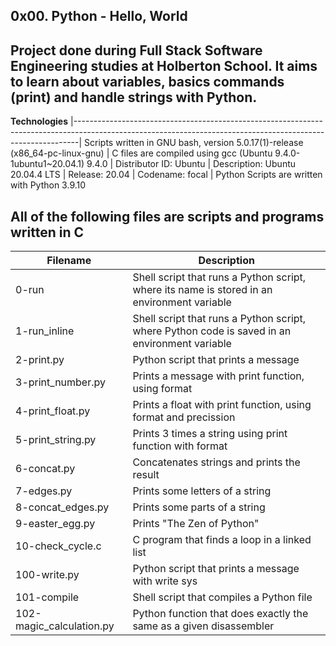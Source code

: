 __0x00. Python__ - __Hello, World__
--------------------------------------------------------------------------------------------------------------------------------------------------------------- 
Project done during Full Stack Software Engineering studies at Holberton School. It aims to learn about variables, basics commands (print) and handle strings with Python.
---------------------------------------------------------------------------------------------------------------------------------------------------------------

__Technologies__
|-------------------------------------------------------------------------------------------------------------------------------------------------------------|
 Scripts written in GNU bash, version 5.0.17(1)-release (x86_64-pc-linux-gnu) 
| C files are compiled using gcc (Ubuntu 9.4.0-1ubuntu1~20.04.1) 9.4.0 
| Distributor ID:  Ubuntu
| Description:     Ubuntu 20.04.4 LTS
| Release:         20.04
| Codename:        focal
| Python Scripts are written with Python 3.9.10

                                                                                                                       
                                                                                                                                      
 All of the following files are scripts and programs written in C 
---------------------------------------------------------------------------------------------------------------------------------------------------------------
|__Filename__	          |    __Description__ |
|---------------------- | --------------------------------------------------------------------------------------------------------------------------------------
| 0-run	                |   Shell script that runs a Python script, where its name is stored in an environment variable
| 1-run_inline	        |   Shell script that runs a Python script, where Python code is saved in an environment variable
| 2-print.py	          |   Python script that prints a message
| 3-print_number.py	    |   Prints a message with print function, using format
| 4-print_float.py	    |   Prints a float with print function, using format and precission
| 5-print_string.py	    |   Prints 3 times a string using print function with format
| 6-concat.py	          |   Concatenates strings and prints the result
| 7-edges.py	          |   Prints some letters of a string
| 8-concat_edges.py	    |   Prints some parts of a string
| 9-easter_egg.py	      |   Prints "The Zen of Python"
| 10-check_cycle.c	    |   C program that finds a loop in a linked list
| 100-write.py	        |   Python script that prints a message with write sys
| 101-compile	          |   Shell script that compiles a Python file
| 102-magic_calculation.py	| Python function that does exactly the same as a given disassembler
